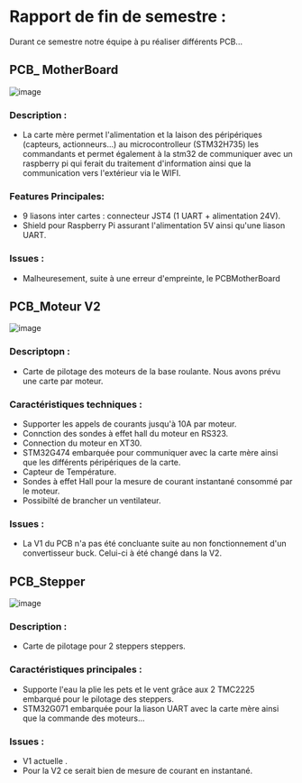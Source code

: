 # Rapport de fin de semestre :

Durant ce semestre notre équipe à pu réaliser différents PCB...

## PCB_ MotherBoard

![image](https://github.com/user-attachments/assets/7895d0b8-4d78-4fce-9e91-588a723b96fe)

### Description : 
 - La carte mère permet l'alimentation et la laison des péripériques (capteurs, actionneurs...) 
au microcontrolleur (STM32H735) les commandants et permet également à la stm32 de communiquer
avec un raspberry pi qui ferait du traitement d'information ainsi que la communication vers l'extérieur 
via le WIFI.

### Features Principales: 
 - 9 liasons inter cartes : connecteur JST4 (1 UART + alimentation 24V).
 - Shield pour Raspberry Pi assurant l'alimentation 5V ainsi qu'une liason UART.

### Issues :
 - Malheuresement, suite à une erreur d'empreinte, le PCBMotherBoard 



## PCB_Moteur V2
![image](https://github.com/user-attachments/assets/984a2635-1796-419c-b235-47eec7ee183f)
### Descriptopn :
 - Carte de pilotage des moteurs de la base roulante. Nous avons prévu une carte par moteur.


### Caractéristiques techniques : 
- Supporter les appels de courants jusqu'à 10A par moteur.
- Connction des sondes à effet hall du moteur en RS323.
- Connection du moteur en XT30.
- STM32G474 embarquée pour communiquer avec la carte mère ainsi que les différents péripériques de la carte.
- Capteur de Température.
- Sondes à effet Hall pour la mesure de courant instantané consommé par le moteur.
- Possibilté de brancher un ventilateur.
  
### Issues :

-  La V1 du PCB n'a pas été concluante suite au non fonctionnement d'un convertisseur buck. Celui-ci à été changé dans la V2.


## PCB_Stepper 
![image](https://github.com/user-attachments/assets/bfb7ffd5-f9a2-40f6-af61-cffc47343d7f)
### Description :
 - Carte de pilotage pour 2 steppers steppers.

### Caractéristiques principales : 
 - Supporte l'eau la plie les pets et le vent grâce aux 2 TMC2225 embarqué pour le pilotage des steppers.
 - STM32G071 embarquée pour la liason UART avec la carte mère ainsi que la commande des moteurs...

### Issues :

- V1 actuelle .
- Pour la V2 ce serait bien de mesure de courant en instantané.












